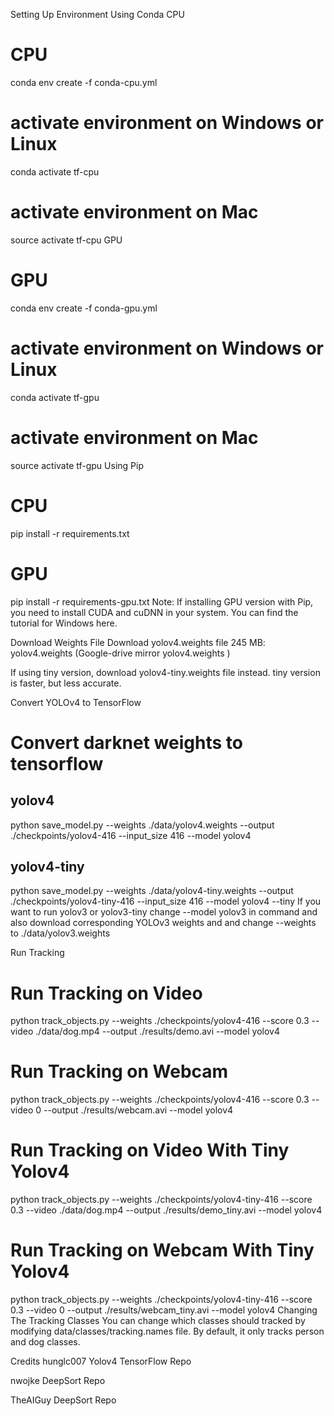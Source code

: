 Setting Up Environment
Using Conda
CPU
# CPU
conda env create -f conda-cpu.yml


# activate environment on Windows or Linux
conda activate tf-cpu

# activate environment on Mac
source activate tf-cpu
GPU
# GPU
conda env create -f conda-gpu.yml

# activate environment on Windows or Linux
conda activate tf-gpu

# activate environment on Mac
source activate tf-gpu
Using Pip
# CPU
pip install -r requirements.txt

# GPU
pip install -r requirements-gpu.txt
Note: If installing GPU version with Pip, you need to install CUDA and cuDNN in your system. You can find the tutorial for Windows here.

Download Weights File
Download yolov4.weights file 245 MB: yolov4.weights (Google-drive mirror yolov4.weights )

If using tiny version, download yolov4-tiny.weights file instead. tiny version is faster, but less accurate.

Convert YOLOv4 to TensorFlow
# Convert darknet weights to tensorflow
## yolov4
python save_model.py --weights ./data/yolov4.weights --output ./checkpoints/yolov4-416 --input_size 416 --model yolov4 

## yolov4-tiny
python save_model.py --weights ./data/yolov4-tiny.weights --output ./checkpoints/yolov4-tiny-416 --input_size 416 --model yolov4 --tiny
If you want to run yolov3 or yolov3-tiny change --model yolov3 in command and also download corresponding YOLOv3 weights and and change --weights to ./data/yolov3.weights

Run Tracking
# Run Tracking on Video
python track_objects.py --weights ./checkpoints/yolov4-416 --score 0.3 --video ./data/dog.mp4 --output ./results/demo.avi --model yolov4

# Run Tracking on Webcam
python track_objects.py --weights ./checkpoints/yolov4-416 --score 0.3 --video 0 --output ./results/webcam.avi --model yolov4

# Run Tracking on Video With Tiny Yolov4
python track_objects.py --weights ./checkpoints/yolov4-tiny-416 --score 0.3 --video ./data/dog.mp4 --output ./results/demo_tiny.avi --model yolov4

# Run Tracking on Webcam With Tiny Yolov4
python track_objects.py --weights ./checkpoints/yolov4-tiny-416 --score 0.3 --video 0 --output ./results/webcam_tiny.avi --model yolov4
Changing The Tracking Classes
You can change which classes should tracked by modifying data/classes/tracking.names file. By default, it only tracks person and dog classes.

Credits
hunglc007 Yolov4 TensorFlow Repo

nwojke DeepSort Repo

TheAIGuy DeepSort Repo
